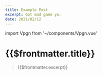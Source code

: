 ```yaml
---
title: Example Post
excerpt: Got mad game yo.
date: 2021/02/12
---
```


import Vpgn from '~/components/Vpgn.vue'

# {{$frontmatter.title}}

> {{$frontmatter.excerpt}}

<Vpgn pgnFile="1. e4 e5 2. d4 *"/>
